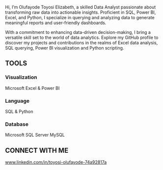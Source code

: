 Hi, I’m Olufayode Toyosi Elizabeth, a skilled Data Analyst passionate about transforming raw data into actionable insights. Proficient in SQL, Power BI, Excel, and Python, I specialize in querying and analyzing data to generate meaningful reports and user-friendly dashboards.

With a commitment to enhancing data-driven decision-making, I bring a versatile skill set to the world of data analytics. Explore my GitHub profile to discover my projects and contributions in the realms of Excel data analysis, SQL querying, Power BI visualization and Python scripting.

## TOOLS

### Visualization

Microsoft Excel & Power BI

### Language

SQL & Python

### Database

Microsoft SQL Server MySQL

## CONNECT WITH ME

www.linkedin.com/in/toyosi-olufayode-74a92817a

